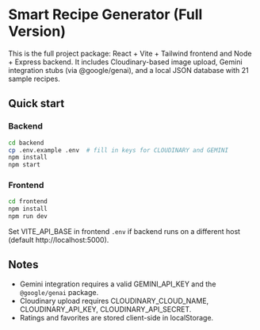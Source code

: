 # Smart Recipe Generator (Full Version)

This is the full project package: React + Vite + Tailwind frontend and Node + Express backend.
It includes Cloudinary-based image upload, Gemini integration stubs (via @google/genai),
and a local JSON database with 21 sample recipes.

## Quick start

### Backend
```bash
cd backend
cp .env.example .env  # fill in keys for CLOUDINARY and GEMINI
npm install
npm start
```

### Frontend
```bash
cd frontend
npm install
npm run dev
```

Set VITE_API_BASE in frontend `.env` if backend runs on a different host (default http://localhost:5000).

## Notes
- Gemini integration requires a valid GEMINI_API_KEY and the `@google/genai` package.
- Cloudinary upload requires CLOUDINARY_CLOUD_NAME, CLOUDINARY_API_KEY, CLOUDINARY_API_SECRET.
- Ratings and favorites are stored client-side in localStorage.
